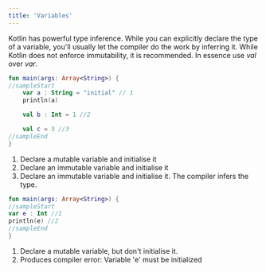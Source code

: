 ```yaml
--- 
title: 'Variables'
---
```

Kotlin has powerful type inference. While you can explicitly declare the type of a variable, you'll usually let the
compiler do the work by inferring it. While Kotlin does not enforce immutability, it is recommended. In essence use *val* over *var*.

<div class="sample" markdown="1">

```kotlin
fun main(args: Array<String>) {
//sampleStart
    var a : String = "initial" // 1
    println(a)

    val b : Int = 1 //2

    val c = 3 //3
//sampleEnd
}
```

</div>

1. Declare a mutable variable and initialise it
2. Declare an immutable variable and initialise it
3. Declare an immutable variable and initialise it. The compiler infers the type.

<div class="sample" markdown="1">

```kotlin
fun main(args: Array<String>) {
//sampleStart
var e : Int //1
println(e) //2
//sampleEnd
}
```

</div>

1. Declare a mutable variable, but don't initialise it.
2. Produces compiler error: Variable 'e' must be initialized
